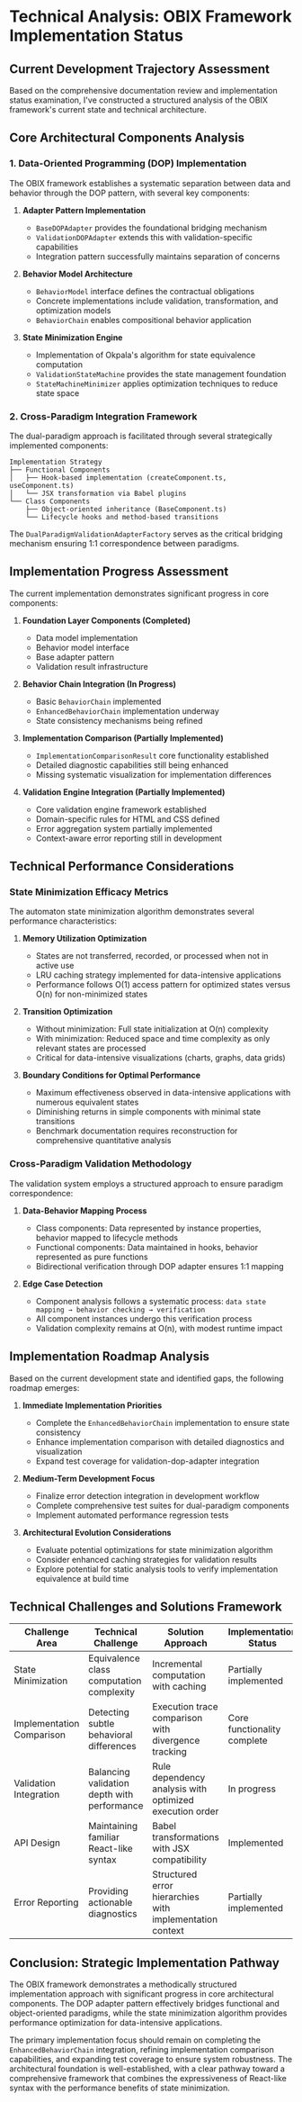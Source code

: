 # Technical Analysis: OBIX Framework Implementation Status

## Current Development Trajectory Assessment

Based on the comprehensive documentation review and implementation status examination, I've constructed a structured analysis of the OBIX framework's current state and technical architecture.

## Core Architectural Components Analysis

### 1. Data-Oriented Programming (DOP) Implementation

The OBIX framework establishes a systematic separation between data and behavior through the DOP pattern, with several key components:

1. **Adapter Pattern Implementation**
   - `BaseDOPAdapter` provides the foundational bridging mechanism
   - `ValidationDOPAdapter` extends this with validation-specific capabilities
   - Integration pattern successfully maintains separation of concerns

2. **Behavior Model Architecture**
   - `BehaviorModel` interface defines the contractual obligations
   - Concrete implementations include validation, transformation, and optimization models
   - `BehaviorChain` enables compositional behavior application

3. **State Minimization Engine**
   - Implementation of Okpala's algorithm for state equivalence computation
   - `ValidationStateMachine` provides the state management foundation
   - `StateMachineMinimizer` applies optimization techniques to reduce state space

### 2. Cross-Paradigm Integration Framework

The dual-paradigm approach is facilitated through several strategically implemented components:

```
Implementation Strategy
├── Functional Components
│   ├── Hook-based implementation (createComponent.ts, useComponent.ts)
│   └── JSX transformation via Babel plugins
└── Class Components
    ├── Object-oriented inheritance (BaseComponent.ts)
    └── Lifecycle hooks and method-based transitions
```

The `DualParadigmValidationAdapterFactory` serves as the critical bridging mechanism ensuring 1:1 correspondence between paradigms.

## Implementation Progress Assessment

The current implementation demonstrates significant progress in core components:

1. **Foundation Layer Components (Completed)**
   - Data model implementation
   - Behavior model interface
   - Base adapter pattern
   - Validation result infrastructure

2. **Behavior Chain Integration (In Progress)**
   - Basic `BehaviorChain` implemented
   - `EnhancedBehaviorChain` implementation underway
   - State consistency mechanisms being refined

3. **Implementation Comparison (Partially Implemented)**
   - `ImplementationComparisonResult` core functionality established
   - Detailed diagnostic capabilities still being enhanced
   - Missing systematic visualization for implementation differences

4. **Validation Engine Integration (Partially Implemented)**
   - Core validation engine framework established
   - Domain-specific rules for HTML and CSS defined
   - Error aggregation system partially implemented
   - Context-aware error reporting still in development

## Technical Performance Considerations

### State Minimization Efficacy Metrics

The automaton state minimization algorithm demonstrates several performance characteristics:

1. **Memory Utilization Optimization**
   - States are not transferred, recorded, or processed when not in active use
   - LRU caching strategy implemented for data-intensive applications
   - Performance follows O(1) access pattern for optimized states versus O(n) for non-minimized states

2. **Transition Optimization**
   - Without minimization: Full state initialization at O(n) complexity
   - With minimization: Reduced space and time complexity as only relevant states are processed
   - Critical for data-intensive visualizations (charts, graphs, data grids)

3. **Boundary Conditions for Optimal Performance**
   - Maximum effectiveness observed in data-intensive applications with numerous equivalent states
   - Diminishing returns in simple components with minimal state transitions
   - Benchmark documentation requires reconstruction for comprehensive quantitative analysis

### Cross-Paradigm Validation Methodology

The validation system employs a structured approach to ensure paradigm correspondence:

1. **Data-Behavior Mapping Process**
   - Class components: Data represented by instance properties, behavior mapped to lifecycle methods
   - Functional components: Data maintained in hooks, behavior represented as pure functions
   - Bidirectional verification through DOP adapter ensures 1:1 mapping

2. **Edge Case Detection**
   - Component analysis follows a systematic process: `data state mapping → behavior checking → verification`
   - All component instances undergo this verification process
   - Validation complexity remains at O(n), with modest runtime impact

## Implementation Roadmap Analysis

Based on the current development state and identified gaps, the following roadmap emerges:

1. **Immediate Implementation Priorities**
   - Complete the `EnhancedBehaviorChain` implementation to ensure state consistency
   - Enhance implementation comparison with detailed diagnostics and visualization
   - Expand test coverage for validation-dop-adapter integration

2. **Medium-Term Development Focus**
   - Finalize error detection integration in development workflow
   - Complete comprehensive test suites for dual-paradigm components
   - Implement automated performance regression tests

3. **Architectural Evolution Considerations**
   - Evaluate potential optimizations for state minimization algorithm
   - Consider enhanced caching strategies for validation results
   - Explore potential for static analysis tools to verify implementation equivalence at build time

## Technical Challenges and Solutions Framework

| Challenge Area | Technical Challenge | Solution Approach | Implementation Status |
|----------------|---------------------|-------------------|------------------------|
| State Minimization | Equivalence class computation complexity | Incremental computation with caching | Partially implemented |
| Implementation Comparison | Detecting subtle behavioral differences | Execution trace comparison with divergence tracking | Core functionality complete |
| Validation Integration | Balancing validation depth with performance | Rule dependency analysis with optimized execution order | In progress |
| API Design | Maintaining familiar React-like syntax | Babel transformations with JSX compatibility | Implemented |
| Error Reporting | Providing actionable diagnostics | Structured error hierarchies with implementation context | Partially implemented |

## Conclusion: Strategic Implementation Pathway

The OBIX framework demonstrates a methodically structured implementation approach with significant progress in core architectural components. The DOP adapter pattern effectively bridges functional and object-oriented paradigms, while the state minimization algorithm provides performance optimization for data-intensive applications.

The primary implementation focus should remain on completing the `EnhancedBehaviorChain` integration, refining implementation comparison capabilities, and expanding test coverage to ensure system robustness. The architectural foundation is well-established, with a clear pathway toward a comprehensive framework that combines the expressiveness of React-like syntax with the performance benefits of state minimization.